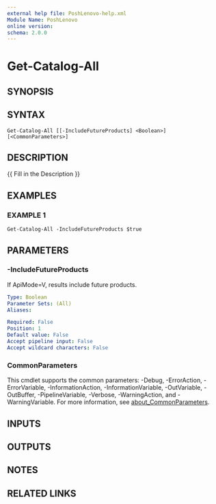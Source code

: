 ```yaml
---
external help file: PoshLenovo-help.xml
Module Name: PoshLenovo
online version:
schema: 2.0.0
---
```


# Get-Catalog-All

## SYNOPSIS

## SYNTAX

```
Get-Catalog-All [[-IncludeFutureProducts] <Boolean>] [<CommonParameters>]
```

## DESCRIPTION
{{ Fill in the Description }}

## EXAMPLES

### EXAMPLE 1
```
Get-Catalog-All -IncludeFutureProducts $true
```

## PARAMETERS

### -IncludeFutureProducts
If ApiMode=V, results include future products.

```yaml
Type: Boolean
Parameter Sets: (All)
Aliases:

Required: False
Position: 1
Default value: False
Accept pipeline input: False
Accept wildcard characters: False
```

### CommonParameters
This cmdlet supports the common parameters: -Debug, -ErrorAction, -ErrorVariable, -InformationAction, -InformationVariable, -OutVariable, -OutBuffer, -PipelineVariable, -Verbose, -WarningAction, and -WarningVariable. For more information, see [about_CommonParameters](http://go.microsoft.com/fwlink/?LinkID=113216).

## INPUTS

## OUTPUTS

## NOTES

## RELATED LINKS
